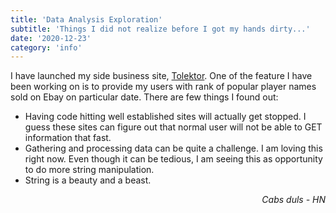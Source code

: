 ```yaml
---
title: 'Data Analysis Exploration'
subtitle: 'Things I did not realize before I got my hands dirty...'
date: '2020-12-23'
category: 'info'
---
```


I have launched my side business site, <a target="blank" href="https://tolektor.com">Tolektor</a>. One of the feature I have been working on is to provide my users with rank of popular player names sold on Ebay on particular date. There are few things I found out:

- Having code hitting well established sites will actually get stopped. I guess these sites can figure out that normal user will not be able to GET information that fast.
- Gathering and processing data can be quite a challenge. I am loving this right now. Even though it can be tedious, I am seeing this as opportunity to do more string manipulation.
- String is a beauty and a beast. 

<p style='text-align: right;'><em>Cabs duls - HN</em></p>
